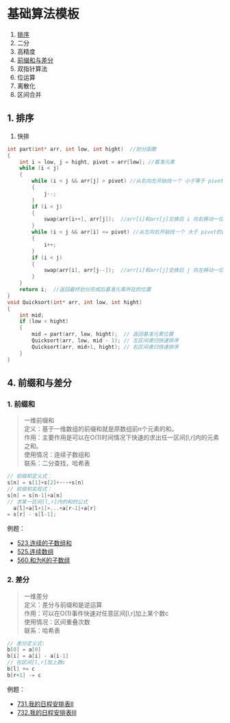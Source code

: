 # 基础算法模板

1. [排序](#1-排序)
2. 二分
3. 高精度
4. [前缀和与差分](#4-前缀和与差分)
5. 双指针算法
6. 位运算
7. 离散化
8. 区间合并

## 1. 排序
1. 快排
```C++
int part(int* arr, int low, int hight)  //划分函数
{
	int i = low, j = hight, pivot = arr[low]; //基准元素
	while (i < j)
	{
		while (i < j && arr[j] > pivot) //从右向左开始找一个 小于等于 pivot的数值
		{
			j--;
		}
		if (i < j)
		{
			swap(arr[i++], arr[j]);  //arr[i]和arr[j]交换后 i 向右移动一位
		}
		while (i < j && arr[i] <= pivot) //从左向右开始找一个 大于 pivot的数值
		{
			i++;
		}
		if (i < j)
		{
			swap(arr[i], arr[j--]);  //arr[i]和arr[j]交换后 j 向左移动一位
		}
	}
	return i;  //返回最终划分完成后基准元素所在的位置
}
void Quicksort(int* arr, int low, int hight)
{
	int mid;
	if (low < hight)
	{
		mid = part(arr, low, hight);  // 返回基准元素位置
		Quicksort(arr, low, mid - 1); // 左区间递归快速排序
		Quicksort(arr, mid+1, hight); // 右区间递归快速排序
	}
}
```
## 4. 前缀和与差分
### 1. 前缀和
> 一维前缀和  
> 定义：基于一维数组的前缀和就是原数组前n个元素的和。  
> 作用：主要作用是可以在O(1)时间情况下快速的求出任一区间[l,r]内的元素之和。  
> 使用情况：连续子数组和  
> 联系：二分查找，哈希表  
```C++
// 前缀和定义式：
s[n] = s[1]+s[2]+···+s[n]
// 前缀和实现式：
s[n] = s[n-1]+a[n]
// 求某一区间[l,r]内的和的公式
  a[l]+a[l+1]+...+a[r-1]+a[r] 
= s[r] - s[l-1];
```
例题：
* [523.连续的子数组和](https://leetcode.cn/problems/continuous-subarray-sum)
* [525.连续数组](https://leetcode.cn/problems/contiguous-array)
* [560.和为K的子数组](https://leetcode.cn/problems/subarray-sum-equals-k)

### 2. 差分
> 一维差分  
> 定义：差分与前缀和是逆运算  
> 作用：可以在O(1)事件快速对任意区间[l,r]加上某个数c  
> 使用情况：区间重叠次数  
> 联系：哈希表  
```C++
// 差分定义式:
b[0] = a[0]
b[i] = a[i] - a[i-1]
// 在区间[l,r]加上数c
b[l] += c
b[r+1] -= c
```
例题：
+ [731.我的日程安排表II](https://leetcode.cn/problems/my-calendar-ii/description/)
+ [732.我的日程安排表III](https://leetcode.cn/problems/my-calendar-iii/)
